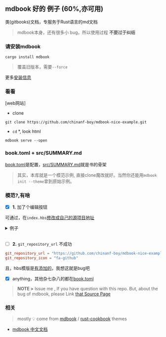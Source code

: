 ## mdbook 好的 例子 (60%,亦可用)

类(gitbooks)文档，专服务于Rust语言的md文档

> mdbook本身，还有很多小 bug，所以使用过程 **不要过于纠结**

### 请安装mdbook

```
cargo install mdbook
```

> 覆盖旧版本，需要`--force`

更多[安装信息](https://github.com/chinanf-boy/mdBook-zh#%E5%AE%89%E8%A3%85)

### 看看

[web网站]

- clone

```
git clone https://github.com/chinanf-boy/mdbook-nice-example.git
```

- `cd` *, look html

```
mdbook serve --open
```

### book.toml + src/SUMMARY.md

[book.toml]是配置，[src/SUMMARY.md](./src/SUMMARY.md)就是书的骨架

> 其实，本库就是一个模范示例, 直接clone魔改就好。当然你还能用`mdbook init --theme`拿到原始示例。

### 模范?,有啥

- [x] **1.** 加了个编辑按钮

可通过，在`index.hbs`[修改成自己的源项目地址](./src/theme/index.hbs#L163)

<details>
<summary>例子</br></summary>

> `src/theme/index.hbs`

``` hbs
document.getElementById("edit-button").addEventListener("click", function(){
    var editWindow = window.open("https://github.com/chinanf-boy/mdbook-nice-example/edit/master/src/{{ path }}");
});
```

`chinanf-boy/mdbook-nice-example` 改成你的 存储库，

</details>
</br>

- [ ] **2.** `git_repository_url` 不成功

``` toml
git_repository_url = "https://github.com/chinanf-boy/mdbook-nice-example"
git_repository_icon = "fa-github"
```

且，hbs模版是[有添加的](./src/theme/index.hbs#L128)，我想这就是bug吧

- [x] anything，其他杂七杂八的都在[book.toml]

> **NOTE >** Issue me , If you have question with this repo.
> But, about the bug of mdbook, please Link [that Source Page][mdbook]

### 相关

[book.toml]: book.toml

> mostly :bulb: come from [mdbook] / [rust-cookbook] themes

[mdbook]: https://github.com/rust-lang-nursery/mdBook
[rust-cookbook]: https://github.com/rust-lang-nursery/rust-cookbook

- [mdbook 中文文档](https://github.com/chinanf-boy/mdbook-zh)